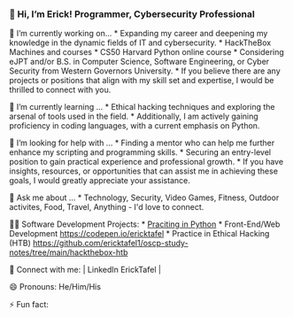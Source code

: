 ### 👋 Hi, I’m Erick! Programmer, Cybersecurity Professional

🔭 I’m currently working on...
     * Expanding my career and deepening my knowledge in the dynamic fields of IT and cybersecurity.
       * HackTheBox Machines and courses
       * CS50 Harvard Python online course
       * Considering eJPT and/or B.S. in Computer Science, Software Engineering, or  Cyber Security from Western Governors University.
     * If you believe there are any projects or positions that align with my skill set and expertise, I would be thrilled to connect with you.

🌱 I’m currently learning ...
      * Ethical hacking techniques and exploring the arsenal of tools used in the field.
      * Additionally, I am actively gaining proficiency in coding languages, with a current emphasis on Python.

🤔 I’m looking for help with ...
      * Finding a mentor who can help me further enhance my scripting and programming skills.
      * Securing an entry-level position to gain practical experience and professional growth.
      * If you have insights, resources, or opportunities that can assist me in achieving these goals, I would greatly appreciate your assistance.

💬 Ask me about ...
      * Technology, Security, Video Games, Fitness, Outdoor activites, Food, Travel, Anything - I'd love to connect.
      
👨‍💻 Software Development Projects:
     * [Praciting in Python](https://github.com/ericktafel1/CS50) 
     * Front-End/Web Development https://codepen.io/ericktafel 
     * Practice in Ethical Hacking (HTB) https://github.com/ericktafel1/oscp-study-notes/tree/main/hackthebox-htb 

🤳 Connect with me: | LinkedIn ErickTafel |

😄 Pronouns: He/Him/His

⚡ Fun fact: 

<!--
**ericktafel1/ericktafel1** is a ✨ _special_ ✨ repository because its `README.md` (this file) appears on your GitHub profile.

Here are some ideas to get you started:

- 📺 Popular YouTube Videos (COMING SOON!)

- 🔭 I’m currently working on ...
- 🌱 I’m currently learning ...
- 👯 I’m looking to collaborate on ...
- 🤔 I’m looking for help with ...
- 💬 Ask me about ...
- 📫 How to reach me: ...
- 😄 Pronouns: ...
- ⚡ Fun fact: ...
-->
